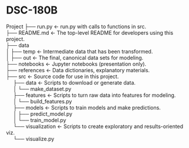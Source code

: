 # DSC-180B
Project
├── run.py             <- run.py with calls to functions in src.<br>
├── README.md          <- The top-level README for developers using this project.<br>
├── data<br>
│   ├── temp           <- Intermediate data that has been transformed.<br>
│   ├── out            <- The final, canonical data sets for modeling.<br>
├── notebooks          <- Jupyter notebooks (presentation only).<br>
├── references         <- Data dictionaries, explanatory materials.<br>
├── src                <- Source code for use in this project.<br>
&nbsp;&nbsp;&nbsp;&nbsp;    ├── data           <- Scripts to download or generate data.<br>
&nbsp;&nbsp;&nbsp;&nbsp;    │   └── make_dataset.py<br>
&nbsp;&nbsp;&nbsp;&nbsp;    ├── features       <- Scripts to turn raw data into features for modeling.<br>
&nbsp;&nbsp;&nbsp;&nbsp;    │   └── build_features.py<br>
&nbsp;&nbsp;&nbsp;&nbsp;    ├── models         <- Scripts to train models and make predictions.<br>
&nbsp;&nbsp;&nbsp;&nbsp;    │   ├── predict_model.py<br>
&nbsp;&nbsp;&nbsp;&nbsp;    │   └── train_model.py<br>
&nbsp;&nbsp;&nbsp;&nbsp;    └── visualization  <- Scripts to create exploratory and results-oriented viz.<br>
&nbsp;&nbsp;&nbsp;&nbsp;        └── visualize.py<br>

